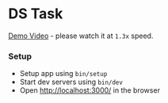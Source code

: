 # DS Task

[Demo Video](https://app.usebubbles.com/vz4Lkzu7KZAwPb67PrWgNK/direct-shifts-task-demo) - please watch it at `1.3x` speed.

### Setup

- Setup app using `bin/setup`
- Start dev servers using `bin/dev`
- Open [http://localhost:3000/](http://localhost:3000/) in the browser